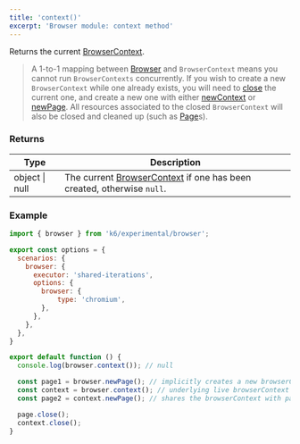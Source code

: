 ```yaml
---
title: 'context()'
excerpt: 'Browser module: context method'
---
```


Returns the current [BrowserContext](/javascript-api/k6-experimental/browser/browsercontext/).

<Blockquote mod="note" title="">

A 1-to-1 mapping between [Browser](/javascript-api/k6-experimental/browser) and `BrowserContext` means you cannot run `BrowserContexts` concurrently. If you wish to create a new `BrowserContext` while one already exists, you will need to [close](/javascript-api/k6-experimental/browser/browsercontext/close) the current one, and create a new one with either [newContext](/javascript-api/k6-experimental/browser/newcontext/) or [newPage](/javascript-api/k6-experimental/browser/newpage). All resources associated to the closed `BrowserContext` will also be closed and cleaned up (such as [Page](/javascript-api/k6-experimental/browser/page/)s).

</Blockquote>

### Returns

| Type           | Description                                                                                                                              |
| -------------- | ---------------------------------------------------------------------------------------------------------------------------------------- |
| object \| null | The current [BrowserContext](/javascript-api/k6-experimental/browser/browsercontext/) if one has been created, otherwise `null`. |


### Example

```javascript
import { browser } from 'k6/experimental/browser';

export const options = {
  scenarios: {
    browser: {
      executor: 'shared-iterations',
      options: {
        browser: {
            type: 'chromium',
        },
      },
    },
  },
}

export default function () {
  console.log(browser.context()); // null

  const page1 = browser.newPage(); // implicitly creates a new browserContext
  const context = browser.context(); // underlying live browserContext associated with browser
  const page2 = context.newPage(); // shares the browserContext with page1

  page.close();
  context.close();
}
```
